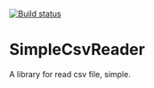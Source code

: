 [![Build status](https://ci.appveyor.com/api/projects/status/ay934do7k2p649c2/branch/master?svg=true)](https://ci.appveyor.com/project/cointoss1973/simplecsvreader/branch/master)

# SimpleCsvReader
A library for read csv file, simple.
